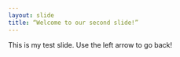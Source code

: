 ```yaml
---
layout: slide
title: “Welcome to our second slide!”
---
```

This is my test slide.
Use the left arrow to go back!
